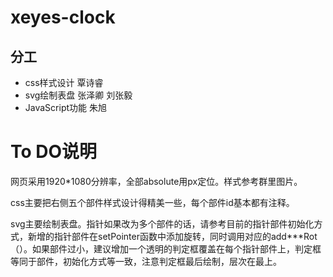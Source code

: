 ﻿# xeyes-clock

## 分工
* css样式设计 覃诗睿
* svg绘制表盘 张泽卿 刘张毅
* JavaScript功能 朱旭

# To DO说明
网页采用1920*1080分辨率，全部absolute用px定位。样式参考群里图片。

css主要把右侧五个部件样式设计得精美一些，每个部件id基本都有注释。

svg主要绘制表盘。指针如果改为多个部件的话，请参考目前的指针部件初始化方式，新增的指针部件在setPointer函数中添加旋转，同时调用对应的add***Rot（）。如果部件过小，建议增加一个透明的判定框覆盖在每个指针部件上，判定框等同于部件，初始化方式等一致，注意判定框最后绘制，层次在最上。
